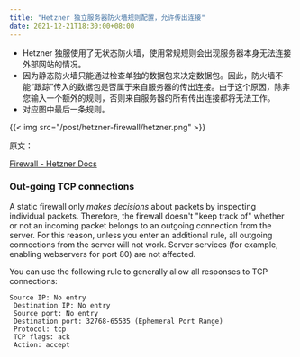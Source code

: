 ```yaml
---
title: "Hetzner 独立服务器防火墙规则配置，允许传出连接"
date: 2021-12-21T18:30:00+08:00
---
```


- Hetzner 独服使用了无状态防火墙，使用常规规则会出现服务器本身无法连接外部网站的情况。
- 因为静态防火墙只能通过检查单独的数据包来决定数据包。因此，防火墙不能“跟踪”传入的数据包是否属于来自服务器的传出连接。由于这个原因，除非您输入一个额外的规则，否则来自服务器的所有传出连接都将无法工作。
- 对应图中最后一条规则。

{{< img src="/post/hetzner-firewall/hetzner.png" >}}


原文：

[Firewall - Hetzner Docs](https://docs.hetzner.com/robot/dedicated-server/firewall/)

### Out-going TCP connections

A static firewall only *makes decisions* about packets by inspecting individual packets. Therefore, the firewall doesn't "keep track of" whether or not an incoming packet belongs to an outgoing connection from the server. For this reason, unless you enter an additional rule, all outgoing connections from the server will not work. Server services (for example, enabling webservers for port 80) are not affected.

You can use the following rule to generally allow all responses to TCP connections:

```other
Source IP: No entry
 Destination IP: No entry
 Source port: No entry
 Destination port: 32768-65535 (Ephemeral Port Range)
 Protocol: tcp
 TCP flags: ack
 Action: accept
```

